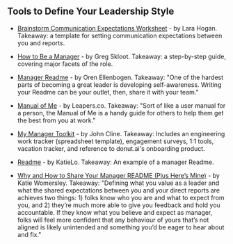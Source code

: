 ## Tools to Define Your Leadership Style

- [Brainstorm Communication Expectations Worksheet](https://docs.google.com/document/d/1Fd-rkENsKyxOvlU00IUIHnsJnS5_B7krEE1GVdAwwnI/edit#) - by Lara Hogan. Takeaway: a template for setting communication expectations between you and reports.

- [How to Be a Manager](https://getweeklyupdate.com/manager-guide) - by Greg Skloot. Takeaway: a step-by-step guide, covering major facets of the role. 

- [Manager Readme](https://managerreadme.com/) - by Oren Ellenbogen. Takeaway: "One of the hardest parts of becoming a great leader is developing self-awareness. Writing your Readme can be your outlet, then, share it with your team." 

- [Manual of Me](https://manualofme.co/) - by Leapers.co. Takeaway: "Sort of like a user manual for a person, the Manual of Me is a handy guide for others to help them get the best from you at work."

- [My Manager Toolkit](https://medium.com/@clinejj/my-manager-toolkit-79f8a2ee9bfb) - by John Cline. Takeaway: Includes an engineering work tracker (spreadsheet template), engagement surveys, 1:1 tools, vacation tracker, and reference to donut.ai's onboarding product.

- [Readme](https://github.com/KatieLo/README) - by KatieLo. Takeaway: An example of a manager Readme.

- [Why and How to Share Your Manager README (Plus Here’s Mine)](https://medium.com/@kawomersley/why-and-how-to-share-your-manager-readme-plus-heres-mine-8a4fe188ee1b) - by Katie Womersley. Takeaway: "Defining what you value as a leader and what the shared expectations between you and your direct reports are achieves two things: 1) folks know who you are and what to expect from you, and 2) they’re much more able to give you feedback and hold you accountable. If they know what you believe and expect as manager, folks will feel more confident that any behaviour of yours that’s not aligned is likely unintended and something you’d be eager to hear about and fix."
